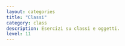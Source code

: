 ```yaml
---
layout: categories
title: "Classi"
category: class
description: Esercizi su classi e oggetti.
level: 11
---
```

